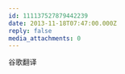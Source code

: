 ```yaml
---
id: 111137527879442239
date: 2013-11-18T07:47:00.000Z
reply: false
media_attachments: 0
---
```


谷歌翻译 ​​​​

